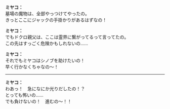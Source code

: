 # 

  
**ミヤコ：**  
墓場の魔物は、全部やっつけてやったの。  
きっとここにジャックの手掛かりがあるはずなの！  
  
**ミヤコ：**  
でもドクロ親父は、ここは霊界に繋がってるって言ってたの。  
この先はすっごく危険かもしれないの……  
  
**ミヤコ：**  
それでもミヤコはシノブを助けたいの！  
早く行かなくちゃなの～！  
  

---  
  
**ミヤコ：**  
わあっ！　急になにか光りだしたの！？  
とっても怖いの……  
でも負けないの！　進むの～！！  
